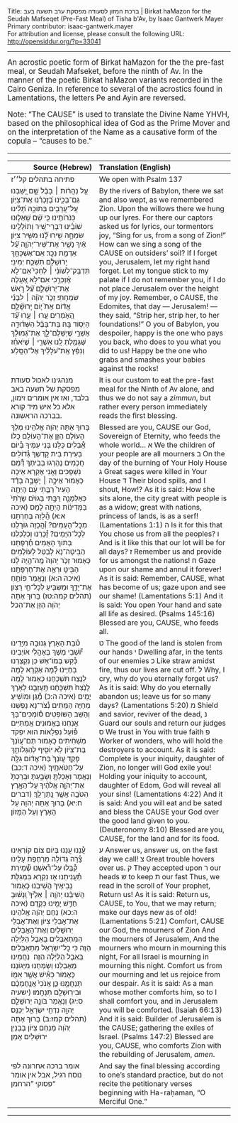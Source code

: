 <html>
<head></head>
<body>
Title: ברכת המזון לסעודה מפסקת ערב תשעה בעב | Birkat haMazon for the Seudah Mafseqet (Pre-Fast Meal) of Tisha b'Av, by Isaac Gantwerk Mayer<br />
Primary contributor: isaac-gantwerk.mayer<br />
For attribution and license, please consult the following URL: <a href="http://opensiddur.org/?p=33041">http://opensiddur.org/?p=33041</a>
<p />
<hr />

<div class="english" style="font-size: 1.2em;">
An acrostic poetic form of Birkat haMazon for the the pre-fast meal, or Seudah Mafseḳet, before the ninth of Av. In the manner of the poetic Birkat haMazon variants recorded in the Cairo Geniza. In reference to several of the acrostics found in Lamentations, the letters Pe and Ayin are reversed.

Note: “The CAUSE” is used to translate the Divine Name YHVH, based on the philosophical idea of God as the Prime Mover and on the interpretation of the Name as a causative form of the copula – “causes to be.”
</div>

<hr />

<table style="margin-left: auto;margin-right: auto;" class="draggable">
<thead><tr><th id="x" style="text-align: right;">Source (Hebrew)</th><th style="text-align: left;">Translation (English)</th></tr></thead>
<tbody>
<tr><td style="vertical-align:top;">
<div class="liturgy"><span lang="he">
<span class="instruction">פתיחה בתהלים קל׳׳ז</span>
</span></div></td>
 
<td style="vertical-align:top;">
<div class="english">
<span class="instruction">We open with Psalm 137</span>
</div></td></tr>


<tr><td style="vertical-align:top;">
<div class="liturgy"><span lang="he">
עַ֥ל נַהֲר֨וֹת ׀ בָּבֶ֗ל 
שָׁ֣ם יָ֭שַׁבְנוּ גַּם־בָּכִ֑ינוּ בְּ֝זׇכְרֵ֗נוּ אֶת־צִיּֽוֹן׃
עַֽל־עֲרָבִ֥ים בְּתוֹכָ֑הּ תָּ֝לִ֗ינוּ כִּנֹּרוֹתֵֽינוּ׃
כִּ֤י שָׁ֨ם שְֽׁאֵל֢וּנוּ שׁוֹבֵ֡ינוּ דִּבְרֵי־שִׁ֭יר וְתוֹלָלֵ֣ינוּ שִׂמְחָ֑ה 
שִׁ֥ירוּ לָ֗֝נוּ מִשִּׁ֥יר צִיּֽוֹן׃
אֵ֗יךְ נָשִׁ֥יר אֶת־שִׁיר־יְהֹוָ֑ה עַ֗֝ל אַדְמַ֥ת נֵכָֽר׃
אִֽם־אֶשְׁכָּחֵ֥ךְ יְֽרוּשָׁלָ֗&#x200d;ִם תִּשְׁכַּ֥ח יְמִינִֽי׃
תִּדְבַּֽק־לְשׁוֹנִ֨י ׀ לְחִכִּי֮ אִם־לֹ֢א אֶ֫זְכְּרֵ֥כִי 
אִם־לֹ֣א אַ֭עֲלֶה אֶת־יְרוּשָׁלַ֑&#x200d;ִם עַ֗֝ל רֹ֣אשׁ שִׂמְחָתִֽי׃
זְכֹ֤ר יְהֹוָ֨ה ׀ לִבְנֵ֬י אֱד֗וֹם אֵת֮ י֤וֹם יְֽרוּשָׁ֫לָ֥&#x200d;ִם הָ֭אֹ֣מְרִים
עָ֤רוּ ׀ עָ֑רוּ עַ֗֝ד הַיְס֥וֹד בָּֽהּ׃
בַּת־בָּבֶ֗ל הַשְּׁד֫וּדָ֥ה אַשְׁרֵ֥י שֶׁיְשַׁלֶּם־לָ֑ךְ 
אֶת־גְּ֝מוּלֵ֗ךְ שֶׁגָּמַ֥לְתְּ לָֽנוּ׃
אַשְׁרֵ֤י ׀ שֶׁיֹּאחֵ֓ז וְנִפֵּ֬ץ אֶֽת־עֹ֝לָלַ֗יִךְ אֶל־הַסָּֽלַע׃
</span></div></td>
 
<td style="vertical-align:top;">
<div class="english">
By the rivers of Babylon, 
there we sat and also wept, as we remembered Zion. 
Upon the willows there we hung up our lyres. 
For there our captors asked us for lyrics, our tormentors joy, 
“Sing for us, from a song of Zion!” 
How can we sing a song of the CAUSE on outsiders’ soil? 
If I forget you, Jerusalem, let my right hand forget. 
Let my tongue stick to my palate if I do not remember you, 
if I do not place Jerusalem over the height of my joy. 
Remember, o CAUSE, the Edomites, that day — Jerusalem! — they said, 
“Strip her, strip her, to her foundations!” 
O you of Babylon, you despoiler, happy is the one who pays you back, 
who does to you what you did to us! 
Happy be the one who grabs and smashes your babies against the rocks!
</div></td></tr>


<tr><td style="vertical-align:top;">
<div class="liturgy"><span lang="he">
<span class="instruction">מנהגינו לאכול סעודת מפסקת של תשעה באב בלבד, ואז אין אומרים זימון, 
אלא כל איש מיד קורא בברכה הראשונה.</span>
</span></div></td>
 
<td style="vertical-align:top;">
<div class="english">
<span class="instruction">It is our custom to eat the pre-fast meal for the Ninth of Av alone, and thus we do not say a <em>zimmun</em>, 
but rather every person immediately reads the first blessing.</span>
</div></td></tr>


<tr><td style="vertical-align:top;">
<div class="liturgy"><span lang="he">
בָּרוּךְ אַתָּה 
יְהֹוָה אֱלֹהֵינוּ
מֶלֶךְ הָעוֹלָם 
הַזָּן אֶת־הָעוֹלָם כֻּלּוֹ׃
אֲ֯בֵלִים כֻּלָּנוּ בְּנֵי עַמֶּיךָ
בְּ֯יוֹם בְּעִירַת בֵּית קׇדְשֶׁךָ
גְּ֯דוֹלִים חֲכָמִים נֶהֶרְגוּ בְּבֵיתֶךָ
דָּ֯מָם נִשְׁפָּכִים וַאֲנִי אֶקְרָא אֵיכָה
כָּאָמוּר	אֵיכָ֣ה ׀ יָשְׁבָ֣ה בָדָ֗ד 
הָעִיר֙ רַבָּ֣תִי עָ֔ם הָיְתָ֖ה כְּאַלְמָנָ֑ה 
רַּבָּ֣תִי בַגּוֹיִ֗ם שָׂרָ֙תִי֙ בַּמְּדִינ֔וֹת הָיְתָ֖ה לָמַֽס׃ <span class="citation">(איכה א:א)</span>
הֲ֯לָזָה בְּחַרְתָּנוּ מִכׇּל־הָעַמִּים?
וְ֯הֲכָזָה גּוֹרָלֵנוּ לְכׇל־הַיָּמִים?
זׇ֯כְרֵנוּ וְכַלְכְּלֵנוּ בְּתוֹךְ הָאֻמִּים
חֶ֯רְפָּתֵנוּ הַבִּיטָה־נָא לְבַטֵּל לְעוֹלָמִים
כָּאָמוּר	זְכֹ֤ר יְהוָה֙ מֶֽה־הָ֣יָה לָ֔נוּ 
הַבִּ֖יטָ וּרְאֵ֥ה אֶת־חֶרְפָּתֵֽנוּ׃ <span class="citation">(איכה ה:א)</span>
וְנֶאֱמַר	פּוֹתֵ֥חַ אֶת־יָדֶ֑ךָ 
וּמַשְׂבִּ֖יעַ לְכׇל־חַ֣י רָצֽוֹן׃ <span class="citation">(תהלים קמה:טז)</span>
בָּרוּךְ אַתָּה יְהֹוָה 
הַזָּן אֶת־הַכּל׃
</span></div></td>
 
<td style="vertical-align:top;">
<div class="english">
Blessed are you, 
CAUSE our God, 
Sovereign of Eternity, 
who feeds the whole world…
א We the children of your people are all mourners 
ב On the day of the burning of Your Holy House
ג Great sages were killed in Your House
ד Their blood spills, and I shout, How!?
As it is said: How she sits alone, 
the city great with people is as a widow; 
great with nations, princess of lands, is as a serf! <span class="citation">(Lamentations 1:1)</span>
ה Is it for this that You chose us from all the peoples?
ו And is it like this that our lot will be for all days?
ז Remember us and provide for us amongst the nations!
ח Gaze upon our shame and annul it forever!
As it is said: Remember, CAUSE, what has become of us; 
gaze upon and see our shame! <span class="citation">(Lamentations 5:1)</span>
And it is said: You open Your hand 
and sate all life as desired. <span class="citation">(Psalms 145:16)</span>
Blessed are you, CAUSE, 
who feeds all.
</div></td></tr>


<tr><td style="vertical-align:top;">
<div class="liturgy"><span lang="he">
טֹ֯בַת הָאָרֶץ גְּנוּבָה מִיָּדֵינוּ
י֯וֹשְׁבֵי מֶשֶׁךְ בְּאָהֳלִי אוֹיְבֵינוּ
כְּ֯קַשׁ בְּמוֹ־אֵשׁ כֵּן נִקְצַרְנוּ בְּחַיֵּינוּ
לָ֯מָּה אֶקְרָא לָמָּה לָנֶצַח תִּשְׁכָּחֶנּוּ
כָּאָמוּר	לָ֤מָּה לָנֶ֙צַח֙ תִּשְׁכָּחֵ֔נוּ 
תַּֽעַזְבֵ֖נוּ לְאֹ֥רֶךְ יָמִֽים׃ <span class="citation">(איכה ה:כ)</span>
מָ֯גֵן וּמוֹשִׁיעַ מְחַיֶּה הַמֵּתִים
נְ֯צֹר־נָא נָפְשֵׁנוּ וְהַשֵּׁב הַשּׁוֹפְטִים
ס֯וֹמְכִים־בָּךְ אֲנַחְנוּ בֶּאֱמוּנִים אֲמִתִּיִּים
פּ֯וֹעֵל נִפְלָאוֹת הוּא יִפְקֹד מַשְׁחִיתִים
כָּאָמוּר	תַּם־עֲוֺנֵךְ֙ בַּת־צִיּ֔וֹן 
לֹ֥א יוֹסִ֖יף לְהַגְלוֹתֵ֑ךְ 
פָּקַ֤ד עֲוֺנֵךְ֙ בַּת־אֱד֔וֹם 
גִּלָּ֖ה עַל־חַטֹּאתָֽיִךְ׃ <span class="citation">(איכה ד:כב)</span>
וְנֶאֱמַר	וְאָכַלְתָּ֖ 
וְשָׂבָ֑עְתָּ 
וּבֵֽרַכְתָּ֙ אֶת־יְהֹוָ֣ה אֱלֹהֶ֔יךָ עַל־הָאָ֥רֶץ הַטֹּבָ֖ה אֲשֶׁ֥ר נָֽתַן־לָֽךְ׃ <span class="citation">(דברים ח:יא)</span>
בָּרוּךְ אַתָּה יְהֹוָה 
עַל הָאָרֶץ וְעַל הַמָּזוֹן׃
</span></div></td>
 
<td style="vertical-align:top;">
<div class="english">
ט The good of the land is stolen from our hands
י Dwelling afar, in the tents of our enemies
כ Like straw amidst fire, thus our lives are cut off.
ל Why, I cry, why do you eternally forget us?
As it is said: Why do you eternally abandon us; 
leave us for so many days? <span class="citation">(Lamentations 5:20)</span>
מ Shield and savior, reviver of the dead,
נ Guard our souls and return our judges
ס We trust in You with true faith
פ Worker of wonders, who will hold the destroyers to account.
As it is said: Complete is your iniquity, daughter of Zion, 
no longer will God exile you! 
Holding your iniquity to account, daughter of Edom, 
God will reveal all your sins! <span class="citation">(Lamentations 4:22)</span>
And it is said: And you will eat 
and be sated 
and bless the CAUSE your God over the good land given to you. <span class="citation">(Deuteronomy 8:10)</span>
Blessed are you, CAUSE, 
for the land and for its food.
</div></td></tr>


<tr><td style="vertical-align:top;">
<div class="liturgy"><span lang="he">
עֲ֯נֵנוּ עֲנֵנוּ בְּיוֹם צוֹם קוֹרְאֵינוּ
צָ֯רָה גְּדוֹלָה מְרַחֶפֶת עָלֵינוּ
קִ֯בְּלוּ עַל־רֹ֯אשֵׁנוּ שְׁ֯מִירַת תַּ֯עֲנִיתֵנוּ
אָז נִקְרָא בִּמְגִלַּת נְבִיאֶיךָ הֲשִׁיבֵנוּ
כָּאָמוּר	הֲשִׁיבֵ֨נוּ יְהֹוָ֤ה ׀ אֵלֶ֙יךָ֙ וְֽנָשׁ֔וּבָ
חַדֵּ֥שׁ יָמֵ֖ינוּ כְּקֶֽדֶם׃ <span class="citation">(איכה ה:כא)</span>
נַחֵם יְהֹוָה אֱלהֵינוּ אֶת־אֲבֵלֵי צִיּוֹן 
וְ‏אֶת־אֲבֵלֵי יְרוּשָׁלַיִם
וְאֶת־הָאֲבֵלִים הַמִּתְאַבְּלִים בָּאֵבֶל הַלַּיְלָה הַזֶּה
כִּי כׇל־יִשְׂרָאֵל מִתְאַבְּלִים בְּאֵבֶל הַלַּיְלָה הַזֶּה׃ 
נַחֲמִינוּ מֵאֶבְלֵנוּ וְשַׂמְּחֵנוּ מִיְּגוֹנֵנוּ׃
כָּאָמוּר	כְּאִ֕ישׁ אֲשֶׁ֥ר אִמּ֖וֹ תְּנַחֲמֶ֑נּוּ 
כֵּ֤ן אָֽנֹכִי֙ אֲנַ֣חֶמְכֶ֔ם וּבִירֽוּשָׁלִַ֖ם תְּנֻחָֽמוּ׃ <span class="citation">(ישעיה ס:יג)</span>
וְנֶאֱמַר	בֹּונֵ֣ה יְרוּשָׁלִַ֣ם יְהוָ֑ה 
נִדְחֵ֖י יִשְׂרָאֵ֣ל יְכַנֵּֽס׃ <span class="citation">(תהלים קמז:ב)</span>
בָּרוּךְ אַתָּה יְהֹוָה 
מְנַחֵם צִיּוֹן בְּבִנְיַן ירוּשָׁלַיִם 
אָמֵן׃
</span></div></td>
 
<td style="vertical-align:top;">
<div class="english">
ע Answer us, answer us, on the fast day we call!
צ Great trouble hovers over us.
ק They accepted upon ר our heads ש to keep ת our fast
Thus, we read in the scroll of Your prophet, Return us! 
As it is said: Return us, CAUSE, to You, that we may return; 
make our days new as of old! <span class="citation">(Lamentations 5:21)</span>
Comfort, CAUSE our God, the mourners of Zion
And the mourners of Jerusalem,
And the mourners who mourn in mourning this night,
For all Israel is mourning in mourning this night.
Comfort us from our mourning and let us rejoice from our despair.
As it is said: As a man whose mother comforts him, 
so to I shall comfort you, and in Jerusalem you will be comforted. <span class="citation">(Isaiah 66:13)</span>
And it is said: Builder of Jerusalem is the CAUSE; 
gathering the exiles of Israel. <span class="citation">(Psalms 147:2)</span>
Blessed are you, CAUSE, 
who comforts Zion with the rebuilding of Jerusalem, 
<em>amen</em>.
</div></td></tr>


<tr><td style="vertical-align:top;">
<div class="liturgy"><span lang="he">
<span class="instruction">אומר ברכה אחרונה לפי נוסח רגיל, 
אבל אין אומר פסוקי ”הרחמן“</span>
</span></div></td>
 
<td style="vertical-align:top;">
<div class="english">
<span class="instruction">And say the final blessing according to one’s standard practice, 
but do not recite the petitionary verses beginning with Ha-raḥaman, “O Merciful One.”</span>
</div></td></tr>
</tbody></table>

<hr />

&nbsp;
</body>
</html>